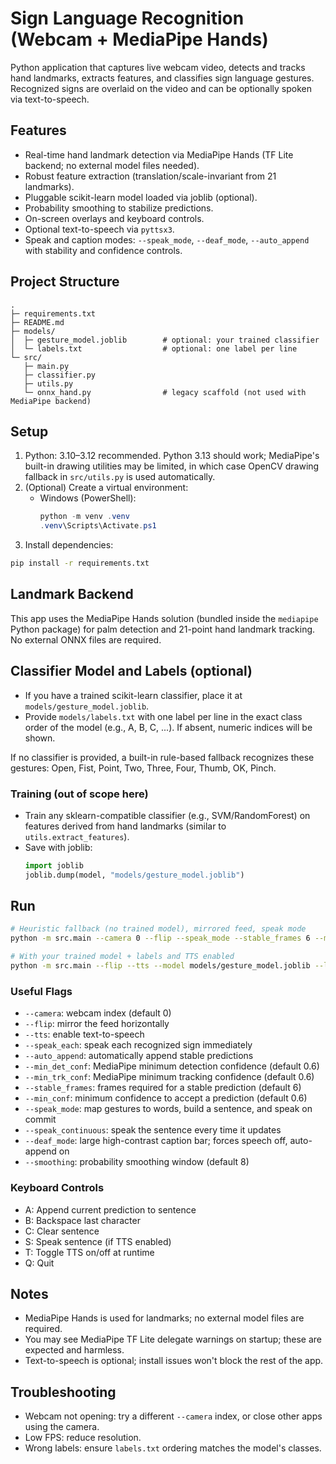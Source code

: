 # Sign Language Recognition (Webcam + MediaPipe Hands)

Python application that captures live webcam video, detects and tracks hand landmarks, extracts features, and classifies sign language gestures. Recognized signs are overlaid on the video and can be optionally spoken via text-to-speech.

## Features
- Real-time hand landmark detection via MediaPipe Hands (TF Lite backend; no external model files needed).
- Robust feature extraction (translation/scale-invariant from 21 landmarks).
- Pluggable scikit-learn model loaded via joblib (optional).
- Probability smoothing to stabilize predictions.
- On-screen overlays and keyboard controls.
- Optional text-to-speech via `pyttsx3`.
- Speak and caption modes: `--speak_mode`, `--deaf_mode`, `--auto_append` with stability and confidence controls.

## Project Structure
```
.
├─ requirements.txt
├─ README.md
├─ models/
│  ├─ gesture_model.joblib        # optional: your trained classifier
│  └─ labels.txt                  # optional: one label per line
└─ src/
   ├─ main.py
   ├─ classifier.py
   ├─ utils.py
   └─ onnx_hand.py                # legacy scaffold (not used with MediaPipe backend)
```

## Setup
1. Python: 3.10–3.12 recommended. Python 3.13 should work; MediaPipe's built-in drawing utilities may be limited, in which case OpenCV drawing fallback in `src/utils.py` is used automatically.
2. (Optional) Create a virtual environment:
   - Windows (PowerShell):
     ```powershell
     python -m venv .venv
     .venv\Scripts\Activate.ps1
     ```
3. Install dependencies:
  ```bash
  pip install -r requirements.txt
  ```

## Landmark Backend
This app uses the MediaPipe Hands solution (bundled inside the `mediapipe` Python package) for palm detection and 21-point hand landmark tracking. No external ONNX files are required.

## Classifier Model and Labels (optional)
- If you have a trained scikit-learn classifier, place it at `models/gesture_model.joblib`.
- Provide `models/labels.txt` with one label per line in the exact class order of the model (e.g., A, B, C, ...). If absent, numeric indices will be shown.

If no classifier is provided, a built-in rule-based fallback recognizes these gestures:
Open, Fist, Point, Two, Three, Four, Thumb, OK, Pinch.

### Training (out of scope here)
- Train any sklearn-compatible classifier (e.g., SVM/RandomForest) on features derived from hand landmarks (similar to `utils.extract_features`).
- Save with joblib:
  ```python
  import joblib
  joblib.dump(model, "models/gesture_model.joblib")
  ```

## Run
```bash
# Heuristic fallback (no trained model), mirrored feed, speak mode
python -m src.main --camera 0 --flip --speak_mode --stable_frames 6 --min_conf 0.65

# With your trained model + labels and TTS enabled
python -m src.main --flip --tts --model models/gesture_model.joblib --labels models/labels.txt
```

### Useful Flags
- `--camera`: webcam index (default 0)
- `--flip`: mirror the feed horizontally
- `--tts`: enable text-to-speech
- `--speak_each`: speak each recognized sign immediately
- `--auto_append`: automatically append stable predictions
- `--min_det_conf`: MediaPipe minimum detection confidence (default 0.6)
- `--min_trk_conf`: MediaPipe minimum tracking confidence (default 0.6)
- `--stable_frames`: frames required for a stable prediction (default 6)
- `--min_conf`: minimum confidence to accept a prediction (default 0.6)
- `--speak_mode`: map gestures to words, build a sentence, and speak on commit
- `--speak_continuous`: speak the sentence every time it updates
- `--deaf_mode`: large high-contrast caption bar; forces speech off, auto-append on
- `--smoothing`: probability smoothing window (default 8)

### Keyboard Controls
- A: Append current prediction to sentence
- B: Backspace last character
- C: Clear sentence
- S: Speak sentence (if TTS enabled)
- T: Toggle TTS on/off at runtime
- Q: Quit

## Notes
- MediaPipe Hands is used for landmarks; no external model files are required.
- You may see MediaPipe TF Lite delegate warnings on startup; these are expected and harmless.
- Text-to-speech is optional; install issues won't block the rest of the app.

## Troubleshooting
- Webcam not opening: try a different `--camera` index, or close other apps using the camera.
- Low FPS: reduce resolution.
- Wrong labels: ensure `labels.txt` ordering matches the model's classes.